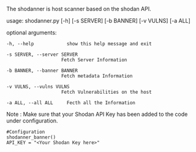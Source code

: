 The shodanner is host scanner based on the shodan API.                                             

                        

usage: shodanner.py [-h] [-s SERVER] [-b BANNER] [-v VULNS] [-a ALL]

optional arguments:
    
    -h, --help            show this help message and exit

    -s SERVER, --server SERVER
                        Fetch Server Information

    -b BANNER, --banner BANNER
                        Fetch metadata Information

    -v VULNS, --vulns VULNS
                        Fetch Vulnerabilities on the host

    -a ALL, --all ALL     Fecth all the Information


Note : Make sure that your Shodan API Key has been added to the code under configuration.
```
#Configuration
shodanner_banner()
API_KEY = "<Your Shodan Key here>"
```
